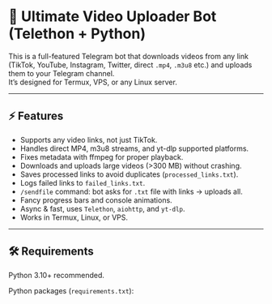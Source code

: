 # 🎥 Ultimate Video Uploader Bot (Telethon + Python)

This is a full-featured Telegram bot that downloads videos from any link (TikTok, YouTube, Instagram, Twitter, direct `.mp4`, `.m3u8` etc.) and uploads them to your Telegram channel.  
It’s designed for Termux, VPS, or any Linux server.  

---

## ⚡ Features

- Supports any video links, not just TikTok.  
- Handles direct MP4, m3u8 streams, and yt-dlp supported platforms.  
- Fixes metadata with ffmpeg for proper playback.  
- Downloads and uploads large videos (>300 MB) without crashing.  
- Saves processed links to avoid duplicates (`processed_links.txt`).  
- Logs failed links to `failed_links.txt`.  
- `/sendfile` command: bot asks for `.txt` file with links → uploads all.  
- Fancy progress bars and console animations.  
- Async & fast, uses `Telethon`, `aiohttp`, and `yt-dlp`.  
- Works in Termux, Linux, or VPS.  

---

## 🛠 Requirements

Python 3.10+ recommended.  

Python packages (`requirements.txt`):